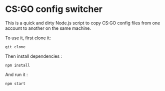 # CS:GO config switcher

This is a quick and dirty Node.js script to copy CS:GO config files from one account to another on the same machine.

To use it, first clone it: 

```
git clone 
```

Then install dependencies : 

```
npm install
```

And run it : 

```
npm start
```